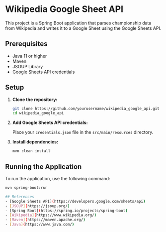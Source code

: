 # Wikipedia Google Sheet API

This project is a Spring Boot application that parses championship data from Wikipedia and writes it to a Google Sheet using the Google Sheets API.

## Prerequisites

- Java 11 or higher
- Maven
- JSOUP Library
- Google Sheets API credentials

## Setup

1. **Clone the repository:**

    ```sh
    git clone https://github.com/yourusername/wikipedia_google_api.git
    cd wikipedia_google_api
    ```

2. **Add Google Sheets API credentials:**

    Place your `credentials.json` file in the `src/main/resources` directory.


3. **Install dependencies:**

    ```sh
    mvn clean install
    ```

## Running the Application

To run the application, use the following command:

```sh
mvn spring-boot:run

## References
- [Google Sheets API](https://developers.google.com/sheets/api)
- [JSOUP](https://jsoup.org/)
- [Spring Boot](https://spring.io/projects/spring-boot)
- [Wikipedia](https://www.wikipedia.org/)
- [Maven](https://maven.apache.org/)
- [Java](https://www.java.com/)